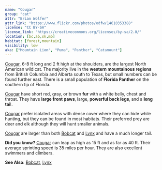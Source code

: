 ```yaml
---
name: "Cougar"
group: "cat"
attr: "Brian Wolfer"
attr_link: "https://www.flickr.com/photos/odfw/14610353388"
license: "CC BY-SA"
license_link: "https://creativecommons.org/licenses/by-sa/2.0/"
location: [bc,ab,sk,mb]
habitat: [forest,mountain]
visibility: low
aka: ["Mountain Lion", "Puma", "Panther", "Catamount"]
---
```

[Cougar](/animals/cougar/), 6-8 ft long and 2 ft high at the shoulders, are the largest North American wild cat. The majority live in the **western mountainous regions** from British Columbia and Alberta south to Texas, but small numbers can be found further east. There is a small population of **Florida Panther** on the southern tip of Florida.

[Cougar](/animals/cougar/) have short red, gray, or brown **fur** with a white belly, chest and throat. They have **large front paws**, large, **powerful back legs**, and a **long tail**.

[Cougar](/animals/cougar/) prefer isolated areas with dense cover where they can hide while hunting, but they can be found in most habitats. Their preferred prey are deer and elk although they will hunt smaller animals.

[Cougar](/animals/cougar/) are larger than both [Bobcat](/animals/bobcat/) and [Lynx](/animals/lynx/) and have a much longer tail.

**Did you know?** [Cougar](/animals/cougar/) can leap as high as 15 ft and as far as 40 ft. Their average sprinting speed is 35 miles per hour. They are also excellent swimmers and climbers.

<!-- generated, do not edit -->
**See Also:**
[Bobcat](/animals/bobcat/),
[Lynx](/animals/lynx/)
